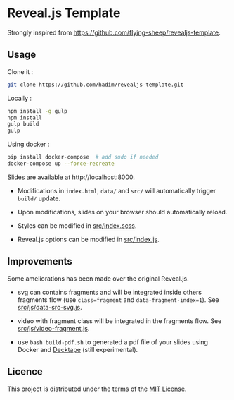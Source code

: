 # Reveal.js Template

Strongly inspired from https://github.com/flying-sheep/revealjs-template.

## Usage

Clone it :

```sh
git clone https://github.com/hadim/revealjs-template.git
```

Locally :

```sh
npm install -g gulp
npm install
gulp build
gulp
```

Using docker :

```sh
pip install docker-compose  # add sudo if needed
docker-compose up --force-recreate
```

Slides are available at http://localhost:8000.

- Modifications in `index.html`, `data/` and `src/` will automatically trigger `build/` update.
- Upon modifications, slides on your browser should automatically reload.

- Styles can be modified in [src/index.scss](src/index.scss).
- Reveal.js options can be modified in [src/index.js](src/index.js).

## Improvements

Some ameliorations has been made over the original Reveal.js.

- svg can contains fragments and will be integrated inside others fragments flow (use `class=fragment` and `data-fragment-index=1`). See [src/js/data-src-svg.js](src/js/data-src-svg.js).

- video with fragment class will be integrated in the fragments flow. See [src/js/video-fragment.js](src/js/video-fragment.js).

- use `bash build-pdf.sh` to generated a pdf file of your slides using Docker and [Decktape](https://github.com/astefanutti/decktape) (still experimental).

## Licence

This project is distributed under the terms of the [MIT License](https://opensource.org/licenses/MIT).
